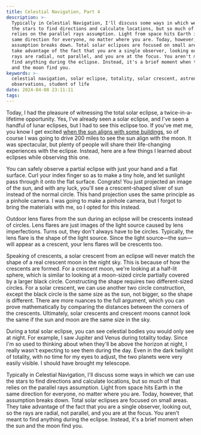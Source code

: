 ```yaml
---
title: Celestial Navigation, Part 4
description: >-
  Typically in Celestial Navigation, I'll discuss some ways in which we can use
  the stars to find directions and calculate locations, but so much of that
  relies on the parallel rays assumption. Light from space hits Earth in the
  same direction for everyone, no matter where you are. Today, however, that
  assumption breaks down. Total solar eclipses are focused on small areas. They
  take advantage of the fact that you are a single observer, looking out, so the
  rays are radial, not parallel, and you are at the focus. You aren't meant to
  find anything during the eclipse. Instead, it's a brief moment when the sun
  and the moon find you.
keywords: >-
  celestial navigation, solar eclipse, totality, solar crescent, astronomy,
  observations, student of life
date: 2024-04-08 23:11:11
tags:
---
```



Today, I had the pleasure of witnessing the total solar eclipse, a twice-in-a-lifetime opportunity. Yes, I've already seen a solar eclipse, and I've seen a handful of lunar eclipses, but I had to see this eclipse too. If you've met me, you know I get excited [when the sun aligns with some buildings](/celestial-navigation-part-3), so of course I was going to drive 200 miles to see the sun align with the moon. It was spectacular, but plenty of people will share their life-changing experiences with the eclipse. Instead, here are a few things I learned about eclipses while observing this one.

You can safely observe a partial eclipse with just your hand and a flat surface. Curl your index finger so as to make a tiny hole, and let sunlight pass through it onto the flat surface. Congrats! You just projected an image of the sun, and with any luck, you'll see a crescent-shaped sliver of sun instead of the normal circle. This hand projection uses the same principle as a pinhole camera. I was going to make a pinhole camera, but I forgot to bring the materials with me, so I opted for this instead.

Outdoor lens flares from the sun during an eclipse will be crescents instead of circles. Lens flares are just images of the light source caused by lens imperfections. Turns out, they don't always have to be circles. Typically, the lens flare is the shape of the light source. Since the light source—the sun—will appear as a crescent, your lens flares will be crescents too.

Speaking of crescents, a solar crescent from an eclipse will never match the shape of a real crescent moon in the night sky. This is because of how the crescents are formed. For a crescent moon, we're looking at a half-lit sphere, which is similar to looking at a moon-sized circle partially covered by a larger black circle. Constructing the shape requires two different-sized circles. For a solar crescent, we can use another two circle construction, except the black circle is the same size as the sun, not bigger, so the shape is different. There are more nuances to the full argument, which you can prove mathematically by comparing the distances between the corners of the crescents. Ultimately, solar crescents and crescent moons cannot look the same if the sun and moon are the same size in the sky.

During a total solar eclipse, you can see celestial bodies you would only see at night. For example, I saw Jupiter and Venus during totality today. Since I'm so used to thinking about when they'll be above the horizon at night, I really wasn't expecting to see them during the day. Even in the dark twilight of totality, with no time for my eyes to adjust, the two planets were very easily visible. I should have brought my telescope.

Typically in Celestial Navigation, I'll discuss some ways in which we can use the stars to find directions and calculate locations, but so much of that relies on the parallel rays assumption. Light from space hits Earth in the same direction for everyone, no matter where you are. Today, however, that assumption breaks down. Total solar eclipses are focused on small areas. They take advantage of the fact that you are a single observer, looking out, so the rays are radial, not parallel, and you are at the focus. You aren't meant to find anything during the eclipse. Instead, it's a brief moment when the sun and the moon find you.